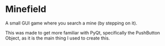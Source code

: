 # Minefield
 A small GUI game where you search a mine (by stepping on it).

 This was made to get more familiar with PyQt, specifically the PushButton Object, as it is the main thing I used to create this.
